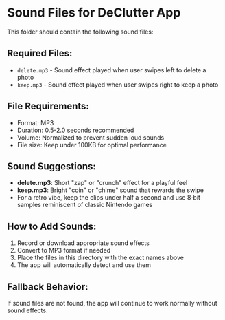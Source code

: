 # Sound Files for DeClutter App

This folder should contain the following sound files:

## Required Files:

- `delete.mp3` - Sound effect played when user swipes left to delete a photo
- `keep.mp3` - Sound effect played when user swipes right to keep a photo

## File Requirements:

- Format: MP3
- Duration: 0.5-2.0 seconds recommended
- Volume: Normalized to prevent sudden loud sounds
- File size: Keep under 100KB for optimal performance

## Sound Suggestions:

- **delete.mp3**: Short "zap" or "crunch" effect for a playful feel
- **keep.mp3**: Bright "coin" or "chime" sound that rewards the swipe
- For a retro vibe, keep the clips under half a second and use 8‑bit samples reminiscent of classic Nintendo games

## How to Add Sounds:

1. Record or download appropriate sound effects
2. Convert to MP3 format if needed
3. Place the files in this directory with the exact names above
4. The app will automatically detect and use them

## Fallback Behavior:

If sound files are not found, the app will continue to work normally without sound effects.
